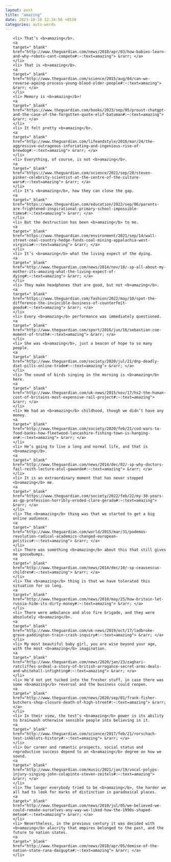 ```yaml
---
layout: post
title: "amazing"
date: 2023-10-10 12:34:56 +0530
categories: auto-words
---
```

<ol>

    <li> That’s <b>amazing</b>.
    <a 
    target="_blank" 
    href="http://www.theguardian.com/news/2018/apr/03/how-babies-learn-and-why-robots-cant-compete#:~:text=amazing"> &rarr; </a>
    </li>
    <li> That is <b>amazing</b>.
    <a 
    target="_blank" 
    href="http://www.theguardian.com/science/2015/aug/04/can-we-reverse-ageing-process-young-blood-older-people#:~:text=amazing"> &rarr; </a>
    </li>
    <li> Memory is <b>amazing</b>!
    <a 
    target="_blank" 
    href="https://www.theguardian.com/books/2023/sep/05/proust-chatgpt-and-the-case-of-the-forgotten-quote-elif-batuman#:~:text=amazing"> &rarr; </a>
    </li>
    <li> It felt pretty <b>amazing</b>.
    <a 
    target="_blank" 
    href="http://www.theguardian.com/lifeandstyle/2016/mar/24/the-aggressive-outrageous-infuriating-and-ingenious-rise-of-brewdog#:~:text=amazing"> &rarr; </a>
    </li>
    <li> Everything, of course, is not <b>amazing</b>.
    <a 
    target="_blank" 
    href="https://www.theguardian.com/science/2021/sep/28/steven-pinker-celebrity-scientist-at-the-centre-of-the-culture-wars#:~:text=amazing"> &rarr; </a>
    </li>
    <li> It’s <b>amazing</b>, how they can close the gap.
    <a 
    target="_blank" 
    href="https://www.theguardian.com/education/2022/sep/06/parents-are-frightened-inspirational-primary-school-impossible-times#:~:text=amazing"> &rarr; </a>
    </li>
    <li> But the destruction has been <b>amazing</b> to me.
    <a 
    target="_blank" 
    href="https://www.theguardian.com/environment/2021/sep/14/wall-street-coal-country-hedge-funds-coal-mining-appalachia-west-virginia#:~:text=amazing"> &rarr; </a>
    </li>
    <li> It’s <b>amazing</b> what the living expect of the dying.
    <a 
    target="_blank" 
    href="http://www.theguardian.com/news/2014/nov/18/-sp-all-about-my-mother-its-amazing-what-the-living-expect-of-dying#:~:text=amazing"> &rarr; </a>
    </li>
    <li> They make headphones that are good, but not <b>amazing</b>.
    <a 
    target="_blank" 
    href="https://www.theguardian.com/fashion/2022/may/10/spot-the-difference-the-invincible-business-of-counterfeit-goods#:~:text=amazing"> &rarr; </a>
    </li>
    <li> Every <b>amazing</b> performance was immediately questioned.
    <a 
    target="_blank" 
    href="http://www.theguardian.com/sport/2016/jun/16/sebastian-coe-moment-of-truth#:~:text=amazing"> &rarr; </a>
    </li>
    <li> She was <b>amazing</b>, just a beacon of hope to so many people.
    <a 
    target="_blank" 
    href="http://www.theguardian.com/society/2020/jul/21/dnp-deadly-diet-pills-online-trade#:~:text=amazing"> &rarr; </a>
    </li>
    <li> The sound of birds singing in the morning is <b>amazing</b> here.
    <a 
    target="_blank" 
    href="http://www.theguardian.com/uk-news/2015/nov/17/hs2-the-human-cost-of-britains-most-expensive-rail-project#:~:text=amazing"> &rarr; </a>
    </li>
    <li> We had an <b>amazing</b> childhood, though we didn’t have any money.
    <a 
    target="_blank" 
    href="http://www.theguardian.com/society/2020/feb/21/cod-wars-to-food-banks-how-fleetwood-lancashire-fishing-town-is-hanging-on#:~:text=amazing"> &rarr; </a>
    </li>
    <li> He’s going to live a long and normal life, and that is <b>amazing</b>.
    <a 
    target="_blank" 
    href="http://www.theguardian.com/news/2014/dec/02/-sp-why-doctors-fail-reith-lecture-atul-gawande#:~:text=amazing"> &rarr; </a>
    </li>
    <li> It is an extraordinary moment that has never stopped <b>amazing</b> me.
    <a 
    target="_blank" 
    href="https://www.theguardian.com/society/2022/feb/22/my-30-years-as-gp-profession-horribly-eroded-clare-gerada#:~:text=amazing"> &rarr; </a>
    </li>
    <li> The <b>amazing</b> thing was that we started to get a big online audience.
    <a 
    target="_blank" 
    href="http://www.theguardian.com/world/2015/mar/31/podemos-revolution-radical-academics-changed-european-politics#:~:text=amazing"> &rarr; </a>
    </li>
    <li> There was something <b>amazing</b> about this that still gives me goosebumps.
    <a 
    target="_blank" 
    href="http://www.theguardian.com/news/2014/dec/10/-sp-ceausescus-children#:~:text=amazing"> &rarr; </a>
    </li>
    <li> The <b>amazing</b> thing is that we have tolerated this situation for so long.
    <a 
    target="_blank" 
    href="http://www.theguardian.com/news/2018/may/25/how-britain-let-russia-hide-its-dirty-money#:~:text=amazing"> &rarr; </a>
    </li>
    <li> There were ambulance and also fire brigade, and they were absolutely <b>amazing</b>.
    <a 
    target="_blank" 
    href="http://www.theguardian.com/uk-news/2019/oct/17/ladbroke-grove-paddington-train-crash-inquiry#:~:text=amazing"> &rarr; </a>
    </li>
    <li> My most beautiful baby girl, you are wise beyond your age, with the most <b>amazing</b> imagination.
    <a 
    target="_blank" 
    href="http://www.theguardian.com/news/2020/jan/23/zaghari-ratcliffes-ordeal-a-story-of-british-arrogance-secret-arms-deals-and-whitehall-infighting#:~:text=amazing"> &rarr; </a>
    </li>
    <li> He’d not yet tucked into the fresher stuff, in case there was some <b>amazing</b> reversal and the business could reopen.
    <a 
    target="_blank" 
    href="http://www.theguardian.com/news/2020/sep/01/frank-fisher-butchers-shop-closure-death-of-high-street#:~:text=amazing"> &rarr; </a>
    </li>
    <li> In their view, the test’s <b>amazing</b> power is its ability to brainwash otherwise sensible people into believing in it.
    <a 
    target="_blank" 
    href="http://www.theguardian.com/science/2017/feb/21/rorschach-test-inkblots-history#:~:text=amazing"> &rarr; </a>
    </li>
    <li> Our career and romantic prospects, social status and reproductive success depend to an <b>amazing</b> degree on how we sound.
    <a 
    target="_blank" 
    href="http://www.theguardian.com/music/2021/jan/19/vocal-polyps-injury-singing-john-colapinto-steven-zeitels#:~:text=amazing"> &rarr; </a>
    </li>
    <li> The longer everybody tried to be <b>amazing</b>, the harder we all had to look for marks of distinction in paradoxical places.
    <a 
    target="_blank" 
    href="http://www.theguardian.com/news/2018/jul/05/we-believed-we-could-remake-ourselves-any-way-we-liked-how-the-1990s-shaped-metoo#:~:text=amazing"> &rarr; </a>
    </li>
    <li> Nevertheless, in the previous century it was decided with <b>amazing</b> alacrity that empires belonged to the past, and the future to nation states.
    <a 
    target="_blank" 
    href="http://www.theguardian.com/news/2018/apr/05/demise-of-the-nation-state-rana-dasgupta#:~:text=amazing"> &rarr; </a>
    </li>